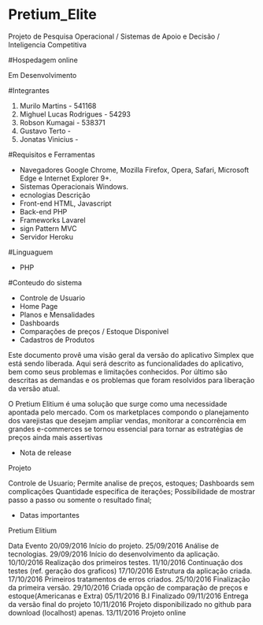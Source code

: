 # Pretium_Elite
Projeto de Pesquisa Operacional / Sistemas de Apoio e Decisão / Inteligencia Competitiva


#Hospedagem online

Em Desenvolvimento

#Integrantes

1. Murilo Martins - 541168
2. Mighuel Lucas Rodrigues - 54293
3. Robson Kumagai - 538371
4. Gustavo Terto - 
5. Jonatas Vinicius - 


#Requisitos e Ferramentas 

- Navegadores	Google Chrome, Mozilla Firefox, Opera, Safari, Microsoft Edge e Internet Explorer 9+.
- Sistemas Operacionais	Windows.
- ecnologias	Descrição
- Front-end	HTML, Javascript
- Back-end	PHP
- Frameworks	Lavarel
- sign Pattern	MVC
- Servidor	Heroku


#Linguaguem

- PHP

#Conteudo do sistema

- Controle de Usuario
- Home Page
- Planos e Mensalidades
- Dashboards
- Comparações de preços / Estoque Disponivel
- Cadastros de Produtos


Este documento provê uma visão geral da versão do aplicativo Simplex que está sendo liberada. Aqui será descrito as funcionalidades do aplicativo, bem como seus problemas e limitações conhecidos. Por último são descritas as demandas e os problemas que foram resolvidos para liberação da versão atual.

O Pretium Elitium é uma solução que surge como uma necessidade apontada pelo mercado. Com os marketplaces compondo o planejamento dos varejistas que desejam ampliar vendas, monitorar a concorrência em grandes e-commerces se tornou essencial para tornar as estratégias de preços ainda mais assertivas



- Nota de release

Projeto

Controle de Usuario;
Permite analise de preços, estoques;
Dashboards sem complicações
Quantidade especifica de iterações;
Possibilidade de mostrar passo a passo ou somente o resultado final;


- Datas importantes

Pretium Elitium

Data	Evento
20/09/2016	Início do projeto.
25/09/2016	Análise de tecnologias.
29/09/2016	Início do desenvolvimento da aplicação.
10/10/2016	Realização dos primeiros testes.
11/10/2016	Continuação dos testes (ref. geração dos graficos)
17/10/2016	Estrutura da aplicação criada.
17/10/2016	Primeiros tratamentos de erros criados.
25/10/2016	Finalização da primeira versão.
29/10/2016	Criada opção de comparação de preços e estoque(Americanas e Extra)
05/11/2016	B.I Finalizado
09/11/2016	Entrega da versão final do projeto
10/11/2016	Projeto disponibilizado no github para download (localhost) apenas.
13/11/2016	Projeto online




